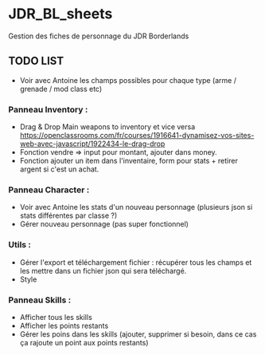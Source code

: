 # JDR_BL_sheets

Gestion des fiches de personnage du JDR Borderlands

## TODO LIST

- Voir avec Antoine les champs possibles pour chaque type (arme / grenade / mod class etc)

### Panneau Inventory :
- Drag & Drop Main weapons to inventory et vice versa
https://openclassrooms.com/fr/courses/1916641-dynamisez-vos-sites-web-avec-javascript/1922434-le-drag-drop
- Fonction vendre => input pour montant, ajouter dans money.
- Fonction ajouter un item dans l'inventaire, form pour stats + retirer argent si c'est un achat.

### Panneau Character :
- Voir avec Antoine les stats d'un nouveau personnage (plusieurs json si stats différentes par classe ?)
- Gérer nouveau personnage (pas super fonctionnel)

### Utils :
- Gérer l'export et téléchargement fichier : récupérer tous les champs et les mettre dans un fichier json qui sera téléchargé.
- Style

### Panneau Skills :
- Afficher tous les skills
- Afficher les points restants
- Gérer les poins dans les skills (ajouter, supprimer si besoin, dans ce cas ça rajoute un point aux points restants)